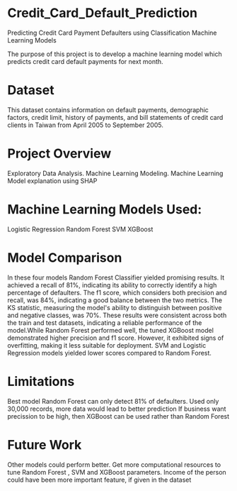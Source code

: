 # Credit_Card_Default_Prediction
Predicting Credit Card Payment Defaulters using Classification Machine Learning Models

The purpose of this project is to develop a machine learning model which predicts credit card default payments for next month.

# Dataset
This dataset contains information on default payments, demographic factors, credit limit, history of payments, and bill statements of credit card clients in Taiwan from April 2005 to September 2005.

# Project Overview

Exploratory Data Analysis. 
Machine Learning Modeling.
Machine Learning Model explanation using SHAP

# Machine Learning Models Used:

Logistic Regression
Random Forest
SVM
XGBoost


# Model Comparison

In these four models Random Forest Classifier yielded promising results. It achieved a recall of 81%, indicating its ability to correctly identify a high percentage of defaulters. The f1 score, which considers both precision and recall, was 84%, indicating a good balance between the two metrics. The KS statistic, measuring the model's ability to distinguish between positive and negative classes, was 70%. These results were consistent across both the train and test datasets, indicating a reliable performance of the model.While Random Forest performed well, the tuned XGBoost model demonstrated higher precision and f1 score. However, it exhibited signs of overfitting, making it less suitable for deployment. SVM and Logistic Regression models yielded lower scores compared to Random Forest.


# Limitations
Best model Random Forest can only detect 81% of defaulters.
Used only 30,000 records, more data would lead to better prediction
If business want precission to be high, then XGBoost can be used rather than Random Forest


# Future Work
Other models could perform better.
Get more computational resources to tune Random Forest , SVM and XGBoost parameters.
Income of the person could have been more important feature, if given in the dataset

